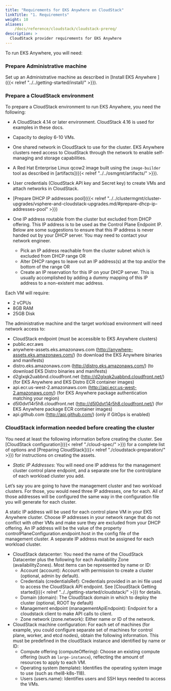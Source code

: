 ```yaml
---
title: "Requirements for EKS Anywhere on CloudStack"
linkTitle: "1. Requirements"
weight: 10
aliases:
    /docs/reference/cloudstack/cloudstack-prereq/
description: >
  CloudStack provider requirements for EKS Anywhere
---
```


To run EKS Anywhere, you will need:

### Prepare Administrative machine
Set up an Administrative machine as described in [Install EKS Anywhere ]({{< relref "../../getting-started/install/" >}}).

### Prepare a CloudStack environment

To prepare a CloudStack environment to run EKS Anywhere, you need the following:

* A CloudStack 4.14 or later environment. CloudStack 4.16 is used for examples in these docs.
* Capacity to deploy 6-10 VMs.
* One shared network in CloudStack to use for the cluster. EKS Anywhere clusters need access to CloudStack through the network to enable self-managing and storage capabilities.
* A Red Hat Enterprise Linux qcow2 image built using the `image-builder` tool as described in [artifacts]({{< relref "../../osmgmt/artifacts/" >}}).
* User credentials (CloudStack API key and Secret key) to create VMs and attach networks in CloudStack.
* [Prepare DHCP IP addresses pool]({{< relref "../../clustermgmt/cluster-upgrades/vsphere-and-cloudstack-upgrades.md/#prepare-dhcp-ip-addresses-pool" >}})
* One IP address routable from the cluster but excluded from DHCP offering. This IP address is to be used as the Control Plane Endpoint IP. Below are some suggestions to ensure that this IP address is never handed out by your DHCP server. You may need to contact your network engineer.

    * Pick an IP address reachable from the cluster subnet which is excluded from DHCP range OR
    * Alter DHCP ranges to leave out an IP address(s) at the top and/or the bottom of the range OR
    * Create an IP reservation for this IP on your DHCP server. This is usually accomplished by adding a dummy mapping of this IP address to a non-existent mac address.

Each VM will require:

* 2 vCPUs
* 8GB RAM
* 25GB Disk

The administrative machine and the target workload environment will need network access to:

* CloudStack endpoint (must be accessible to EKS Anywhere clusters)
* public.ecr.aws
* anywhere-assets.eks.amazonaws.com (http://anywhere-assets.eks.amazonaws.com/) (to download the EKS Anywhere binaries and manifests)
* distro.eks.amazonaws.com (http://distro.eks.amazonaws.com/) (to download EKS Distro binaries and manifests)
* d2glxqk2uabbnd.cloudfront.net (http://d2glxqk2uabbnd.cloudfront.net/) (for EKS Anywhere and EKS Distro ECR container images)
* api.ecr.us-west-2.amazonaws.com (http://api.ecr.us-west-2.amazonaws.com/) (for EKS Anywhere package authentication matching your region)
* d5l0dvt14r5h8.cloudfront.net (http://d5l0dvt14r5h8.cloudfront.net/) (for EKS Anywhere package ECR container images)
* api.github.com (http://api.github.com/) (only if GitOps is enabled)

### CloudStack information needed before creating the cluster

You need at least the following information before creating the cluster.
See [CloudStack configuration]({{< relref "./cloud-spec/" >}}) for a complete list of options and [Preparing CloudStack]({{< relref "./cloudstack-preparation/" >}}) for instructions on creating the assets.

* *Static IP Addresses*: You will need one IP address for the management cluster control plane endpoint, and a separate one for the controlplane of each workload cluster you add.

Let’s say you are going to have the management cluster and two workload clusters. For those, you would need three IP addresses, one for each. All of those addresses will be configured the same way in the configuration file you will generate for each cluster.

A static IP address will be used for each control plane VM in your EKS Anywhere cluster. Choose IP addresses in your network range that do not conflict with other VMs and make sure they are excluded from your DHCP offering.
An IP address will be the value of the property controlPlaneConfiguration.endpoint.host in the config file of the management cluster. A separate IP address must be assigned for each workload cluster.

* CloudStack datacenter: You need the name of the CloudStack Datacenter plus the following for each Availability Zone (availabilityZones). Most items can be represented by name or ID:
    * Account (account): Account with permission to create a cluster (optional, admin by default).
    * Credentials (credentialsRef): Credentials provided in an ini file used to access the CloudStack API endpoint. See [CloudStack Getting started]({{< relref "../../getting-started/cloudstack/" >}}) for details.
    * Domain (domain):  The CloudStack domain in which to deploy the cluster (optional, ROOT by default)
    * Management endpoint (managementApiEndpoint): Endpoint for a cloudstack client to make API calls to client. 
    * Zone network (zone.network): Either name or ID of the network. 
* CloudStack machine configuration: For each set of machines (for example, you could configure separate set of machines for control plane, worker, and etcd nodes), obtain the following information. This must be predefined in the cloudStack instance and identified by name or ID:
    * Compute offering (computeOffering): Choose an existing compute offering (such as `large-instance`), reflecting the amount of resources to apply to each VM.
    * Operating system (template): Identifies the operating system image to use (such as rhel8-k8s-118).
    * Users (users.name): Identifies users and SSH keys needed to access the VMs. 
